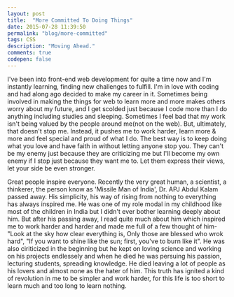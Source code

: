 ```yaml
---
layout: post
title:  "More Committed To Doing Things"
date: 2015-07-28 11:39:50
permalink: "blog/more-committed"
tags: CSS
description: "Moving Ahead."
comments: true
codepen: false
---
```


I've been into front-end web development for quite a time now and I'm instantly learning, finding new challenges to fulfill. I'm in love with coding and had along ago decided to make my career in it. Sometimes being involved in making the things for web to learn more and more makes others worry about my future, and I get scolded just because I code more than I do anything including studies and sleeping. Sometimes I feel bad that my work isn't being valued by the people around me(not on the web). But, ultimately, that doesn't stop me. Instead, it pushes me to work harder, learn more & more and feel special and proud of what I do. The best way is to keep doing what you love and have faith in without letting anyone stop you. They can't be my enemy just because they are criticizing me but I'll become my own enemy if I stop just because they want me to. Let them express their views, let your side be even stronger.

Great people inspire everyone. Recently the very great human, a scientist, a thinkerer, the person know as 'Missile Man of India', Dr. APJ Abdul Kalam passed away. His simplicity, his way of rising from nothing to everything has always inspired me. He was one of my role modal in my childhood like most of the children in India but I didn't ever bother learning deeply about him. But after his passing away, I read quite much about him which inspired me to work harder and harder and made me full of a few thought of him- "Look at the sky how clear everything is, Only those are blessed who wrok hard", "If you want to shine like the sun; first, you've to burn like it". He was also ciriticized in the beginning but he kept on loving science and working on his projects endlessely and when he died he was persuing his passion, lecturing students, spreading knowledge. He died leaving a lot of people as his lovers and almost none as the hater of him. This truth has ignited a kind of revolution in me to be simpler and work harder, for this life is too short to learn much and too long to learn nothing.
